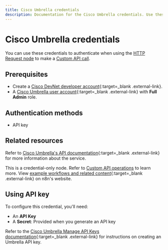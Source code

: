 ```yaml
---
title: Cisco Umbrella credentials
description: Documentation for the Cisco Umbrella credentials. Use these credentials to authenticate Cisco Umbrella in n8n, a workflow automation platform.
---
```


# Cisco Umbrella credentials

You can use these credentials to authenticate when using the [HTTP Request node](/integrations/builtin/core-nodes/n8n-nodes-base.httprequest/) to make a [Custom API call](/integrations/custom-operations/).

## Prerequisites

- Create a [Cisco DevNet developer account](https://developer.cisco.com){:target=_blank .external-link}.
- A [Cisco Umbrella user account](https://umbrella.cisco.com/){:target=_blank .external-link} with **Full Admin** role.

## Authentication methods

- API key

## Related resources

Refer to [Cisco Umbrella's API documentation](https://developer.cisco.com/docs/cloud-security/){:target=_blank .external-link} for more information about the service.

This is a credential-only node. Refer to [Custom API operations](/integrations/custom-operations/) to learn more. View [example workflows and related content](https://n8n.io/integrations/cisco-umbrella/){:target=_blank .external-link} on n8n's website.

## Using API key

To configure this credential, you'll need:

- An **API Key**
- A **Secret**: Provided when you generate an API key

Refer to the [Cisco Umbrella Manage API Keys documentation](https://developer.cisco.com/docs/cloud-security/authentication/#manage-api-keys){:target=_blank .external-link} for instructions on creating an Umbrella API key.
